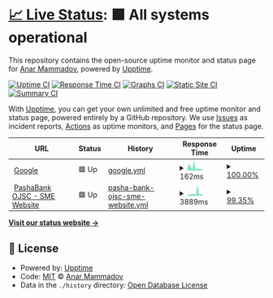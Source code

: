 # [📈 Live Status](https://anarmammad.github.io/test-status-page): <!--live status--> **🟩 All systems operational**

This repository contains the open-source uptime monitor and status page for [Anar Mammadov](https://anarmammad.github.io/test-status-page), powered by [Upptime](https://github.com/upptime/upptime).

[![Uptime CI](https://github.com/anarmammad/test-status-page/workflows/Uptime%20CI/badge.svg)](https://github.com/anarmammad/test-status-page/actions?query=workflow%3A%22Uptime+CI%22)
[![Response Time CI](https://github.com/anarmammad/test-status-page/workflows/Response%20Time%20CI/badge.svg)](https://github.com/anarmammad/test-status-page/actions?query=workflow%3A%22Response+Time+CI%22)
[![Graphs CI](https://github.com/anarmammad/test-status-page/workflows/Graphs%20CI/badge.svg)](https://github.com/anarmammad/test-status-page/actions?query=workflow%3A%22Graphs+CI%22)
[![Static Site CI](https://github.com/anarmammad/test-status-page/workflows/Static%20Site%20CI/badge.svg)](https://github.com/anarmammad/test-status-page/actions?query=workflow%3A%22Static+Site+CI%22)
[![Summary CI](https://github.com/anarmammad/test-status-page/workflows/Summary%20CI/badge.svg)](https://github.com/anarmammad/test-status-page/actions?query=workflow%3A%22Summary+CI%22)

With [Upptime](https://upptime.js.org), you can get your own unlimited and free uptime monitor and status page, powered entirely by a GitHub repository. We use [Issues](https://github.com/anarmammad/test-status-page/issues) as incident reports, [Actions](https://github.com/anarmammad/test-status-page/actions) as uptime monitors, and [Pages](https://anarmammad.github.io/test-status-page) for the status page.

<!--start: status pages-->
<!-- This summary is generated by Upptime (https://github.com/upptime/upptime) -->
<!-- Do not edit this manually, your changes will be overwritten -->
<!-- prettier-ignore -->
| URL | Status | History | Response Time | Uptime |
| --- | ------ | ------- | ------------- | ------ |
| <img alt="" src="https://icons.duckduckgo.com/ip3/www.google.com.ico" height="13"> [Google](https://www.google.com) | 🟩 Up | [google.yml](https://github.com/anarmammad/test-status-page/commits/HEAD/history/google.yml) | <details><summary><img alt="Response time graph" src="./graphs/google/response-time-week.png" height="20"> 162ms</summary><br><a href="https://anarmammad.github.io/test-status-page/history/google"><img alt="Response time 136" src="https://img.shields.io/endpoint?url=https%3A%2F%2Fraw.githubusercontent.com%2Fanarmammad%2Ftest-status-page%2FHEAD%2Fapi%2Fgoogle%2Fresponse-time.json"></a><br><a href="https://anarmammad.github.io/test-status-page/history/google"><img alt="24-hour response time 157" src="https://img.shields.io/endpoint?url=https%3A%2F%2Fraw.githubusercontent.com%2Fanarmammad%2Ftest-status-page%2FHEAD%2Fapi%2Fgoogle%2Fresponse-time-day.json"></a><br><a href="https://anarmammad.github.io/test-status-page/history/google"><img alt="7-day response time 162" src="https://img.shields.io/endpoint?url=https%3A%2F%2Fraw.githubusercontent.com%2Fanarmammad%2Ftest-status-page%2FHEAD%2Fapi%2Fgoogle%2Fresponse-time-week.json"></a><br><a href="https://anarmammad.github.io/test-status-page/history/google"><img alt="30-day response time 135" src="https://img.shields.io/endpoint?url=https%3A%2F%2Fraw.githubusercontent.com%2Fanarmammad%2Ftest-status-page%2FHEAD%2Fapi%2Fgoogle%2Fresponse-time-month.json"></a><br><a href="https://anarmammad.github.io/test-status-page/history/google"><img alt="1-year response time 136" src="https://img.shields.io/endpoint?url=https%3A%2F%2Fraw.githubusercontent.com%2Fanarmammad%2Ftest-status-page%2FHEAD%2Fapi%2Fgoogle%2Fresponse-time-year.json"></a></details> | <details><summary><a href="https://anarmammad.github.io/test-status-page/history/google">100.00%</a></summary><a href="https://anarmammad.github.io/test-status-page/history/google"><img alt="All-time uptime 100.00%" src="https://img.shields.io/endpoint?url=https%3A%2F%2Fraw.githubusercontent.com%2Fanarmammad%2Ftest-status-page%2FHEAD%2Fapi%2Fgoogle%2Fuptime.json"></a><br><a href="https://anarmammad.github.io/test-status-page/history/google"><img alt="24-hour uptime 100.00%" src="https://img.shields.io/endpoint?url=https%3A%2F%2Fraw.githubusercontent.com%2Fanarmammad%2Ftest-status-page%2FHEAD%2Fapi%2Fgoogle%2Fuptime-day.json"></a><br><a href="https://anarmammad.github.io/test-status-page/history/google"><img alt="7-day uptime 100.00%" src="https://img.shields.io/endpoint?url=https%3A%2F%2Fraw.githubusercontent.com%2Fanarmammad%2Ftest-status-page%2FHEAD%2Fapi%2Fgoogle%2Fuptime-week.json"></a><br><a href="https://anarmammad.github.io/test-status-page/history/google"><img alt="30-day uptime 100.00%" src="https://img.shields.io/endpoint?url=https%3A%2F%2Fraw.githubusercontent.com%2Fanarmammad%2Ftest-status-page%2FHEAD%2Fapi%2Fgoogle%2Fuptime-month.json"></a><br><a href="https://anarmammad.github.io/test-status-page/history/google"><img alt="1-year uptime 100.00%" src="https://img.shields.io/endpoint?url=https%3A%2F%2Fraw.githubusercontent.com%2Fanarmammad%2Ftest-status-page%2FHEAD%2Fapi%2Fgoogle%2Fuptime-year.json"></a></details>
| <img alt="" src="https://icons.duckduckgo.com/ip3/sme.pashabank.az.ico" height="13"> [PashaBank OJSC - SME Website](https://sme.pashabank.az) | 🟩 Up | [pasha-bank-ojsc-sme-website.yml](https://github.com/anarmammad/test-status-page/commits/HEAD/history/pasha-bank-ojsc-sme-website.yml) | <details><summary><img alt="Response time graph" src="./graphs/pasha-bank-ojsc-sme-website/response-time-week.png" height="20"> 3889ms</summary><br><a href="https://anarmammad.github.io/test-status-page/history/pasha-bank-ojsc-sme-website"><img alt="Response time 3031" src="https://img.shields.io/endpoint?url=https%3A%2F%2Fraw.githubusercontent.com%2Fanarmammad%2Ftest-status-page%2FHEAD%2Fapi%2Fpasha-bank-ojsc-sme-website%2Fresponse-time.json"></a><br><a href="https://anarmammad.github.io/test-status-page/history/pasha-bank-ojsc-sme-website"><img alt="24-hour response time 2181" src="https://img.shields.io/endpoint?url=https%3A%2F%2Fraw.githubusercontent.com%2Fanarmammad%2Ftest-status-page%2FHEAD%2Fapi%2Fpasha-bank-ojsc-sme-website%2Fresponse-time-day.json"></a><br><a href="https://anarmammad.github.io/test-status-page/history/pasha-bank-ojsc-sme-website"><img alt="7-day response time 3889" src="https://img.shields.io/endpoint?url=https%3A%2F%2Fraw.githubusercontent.com%2Fanarmammad%2Ftest-status-page%2FHEAD%2Fapi%2Fpasha-bank-ojsc-sme-website%2Fresponse-time-week.json"></a><br><a href="https://anarmammad.github.io/test-status-page/history/pasha-bank-ojsc-sme-website"><img alt="30-day response time 2576" src="https://img.shields.io/endpoint?url=https%3A%2F%2Fraw.githubusercontent.com%2Fanarmammad%2Ftest-status-page%2FHEAD%2Fapi%2Fpasha-bank-ojsc-sme-website%2Fresponse-time-month.json"></a><br><a href="https://anarmammad.github.io/test-status-page/history/pasha-bank-ojsc-sme-website"><img alt="1-year response time 3031" src="https://img.shields.io/endpoint?url=https%3A%2F%2Fraw.githubusercontent.com%2Fanarmammad%2Ftest-status-page%2FHEAD%2Fapi%2Fpasha-bank-ojsc-sme-website%2Fresponse-time-year.json"></a></details> | <details><summary><a href="https://anarmammad.github.io/test-status-page/history/pasha-bank-ojsc-sme-website">99.35%</a></summary><a href="https://anarmammad.github.io/test-status-page/history/pasha-bank-ojsc-sme-website"><img alt="All-time uptime 99.69%" src="https://img.shields.io/endpoint?url=https%3A%2F%2Fraw.githubusercontent.com%2Fanarmammad%2Ftest-status-page%2FHEAD%2Fapi%2Fpasha-bank-ojsc-sme-website%2Fuptime.json"></a><br><a href="https://anarmammad.github.io/test-status-page/history/pasha-bank-ojsc-sme-website"><img alt="24-hour uptime 100.00%" src="https://img.shields.io/endpoint?url=https%3A%2F%2Fraw.githubusercontent.com%2Fanarmammad%2Ftest-status-page%2FHEAD%2Fapi%2Fpasha-bank-ojsc-sme-website%2Fuptime-day.json"></a><br><a href="https://anarmammad.github.io/test-status-page/history/pasha-bank-ojsc-sme-website"><img alt="7-day uptime 99.35%" src="https://img.shields.io/endpoint?url=https%3A%2F%2Fraw.githubusercontent.com%2Fanarmammad%2Ftest-status-page%2FHEAD%2Fapi%2Fpasha-bank-ojsc-sme-website%2Fuptime-week.json"></a><br><a href="https://anarmammad.github.io/test-status-page/history/pasha-bank-ojsc-sme-website"><img alt="30-day uptime 99.73%" src="https://img.shields.io/endpoint?url=https%3A%2F%2Fraw.githubusercontent.com%2Fanarmammad%2Ftest-status-page%2FHEAD%2Fapi%2Fpasha-bank-ojsc-sme-website%2Fuptime-month.json"></a><br><a href="https://anarmammad.github.io/test-status-page/history/pasha-bank-ojsc-sme-website"><img alt="1-year uptime 99.69%" src="https://img.shields.io/endpoint?url=https%3A%2F%2Fraw.githubusercontent.com%2Fanarmammad%2Ftest-status-page%2FHEAD%2Fapi%2Fpasha-bank-ojsc-sme-website%2Fuptime-year.json"></a></details>

<!--end: status pages-->

[**Visit our status website →**](https://anarmammad.github.io/test-status-page)

## 📄 License

- Powered by: [Upptime](https://github.com/upptime/upptime)
- Code: [MIT](./LICENSE) © [Anar Mammadov](https://anarmammad.github.io/test-status-page)
- Data in the `./history` directory: [Open Database License](https://opendatacommons.org/licenses/odbl/1-0/)
